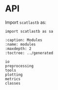 # API

Import `scatlastb` as:

```
import scatlastb as sa
```


```{toctree}
:caption: Modules
:name: modules
:maxdepth: 2
:toctree: ../generated

io
preprocessing
tools
plotting
metrics
classes
```
